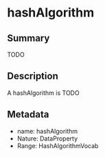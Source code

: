 # hashAlgorithm

## Summary

TODO

## Description

A hashAlgorithm is TODO

## Metadata

- name: hashAlgorithm
- Nature: DataProperty
- Range: HashAlgorithmVocab

